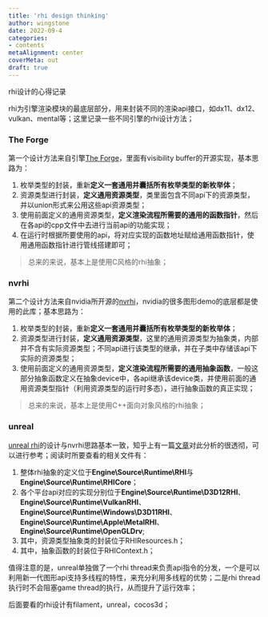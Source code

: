 ```yaml
---
title: 'rhi design thinking'
author: wingstone
date: 2022-09-4
categories:
- contents
metaAlignment: center
coverMeta: out
draft: true
---
```


rhi设计的心得记录

<!--more-->

rhi为引擎渲染模块的最底层部分，用来封装不同的渲染api接口，如dx11、dx12、vulkan、mental等；这里记录一些不同引擎的rhi设计方法；

### The Forge
第一个设计方法来自引擎[The Forge](https://github.com/ConfettiFX/The-Forge)，里面有visibility buffer的开源实现，基本思路为：

1. 枚举类型的封装，重新**定义一套通用并囊括所有枚举类型的新枚举体**；
2. 资源类型进行封装，**定义通用资源类型**，类里面包含不同api下的资源类型，并以union形式来公用这些api资源类型；
3. 使用前面定义的通用资源类型，**定义渲染流程所需要的通用的函数指针**，然后在各api的cpp文件中去进行当前api的功能实现；
4. 在运行时根据所要使用的api，将对应实现的函数地址赋给通用函数指针，使用通用函数指针进行管线搭建即可；

> 总来的来说，基本上是使用C风格的rhi抽象；

### nvrhi

第二个设计方法来自nvidia所开源的[nvrhi](https://github.com/NVIDIAGameWorks/nvrhi)，nvidia的很多图形demo的底层都是使用的此库；基本思路为：

1. 枚举类型的封装，重新**定义一套通用并囊括所有枚举类型的新枚举体**；
2. 资源类型进行封装，**定义通用资源类型**，这里的通用资源类型为抽象类，内部并不含有实际资源类型；不同api进行该类型的继承，并在子类中存储该api下实际的资源类型；
3. 使用前面定义的通用资源类型，**定义渲染流程所需要的通用抽象函数**，一般这部分抽象函数定义在抽象device中，各api继承该device类，并使用前面的通用资源类型指针（利用资源类型的运行时多态），进行抽象函数的真正实现；

> 总来的来说，基本上是使用C++面向对象风格的rhi抽象；

### unreal

[unreal rhi](https://github.com/EpicGames/UnrealEngine)的设计与nvrhi思路基本一致，知乎上有一篇[文章](https://zhuanlan.zhihu.com/p/417561163)对此分析的很透彻，可以进行参考；阅读时所要查看的相关文件有：

1. 整体rhi抽象的定义位于**Engine\Source\Runtime\RHI**与**Engine\Source\Runtime\RHICore**；
2. 各个平台api对应的实现分别位于**Engine\Source\Runtime\D3D12RHI**、**Engine\Source\Runtime\VulkanRHI**、**Engine\Source\Runtime\Windows\D3D11RHI**、**Engine\Source\Runtime\Apple\MetalRHI**、**Engine\Source\Runtime\OpenGLDrv**;
3. 其中，资源类型抽象类的封装位于RHIResources.h；
4. 其中，抽象函数的封装位于RHIContext.h；

值得注意的是，unreal单独做了一个rhi thread来负责api指令的分发，一个是可以利用新一代图形api支持多线程的特性，来充分利用多线程的优势；二是rhi thread执行时不会阻塞game thread的执行，从而提升了运行效率；


后面要看的rhi设计有filament，unreal，cocos3d；